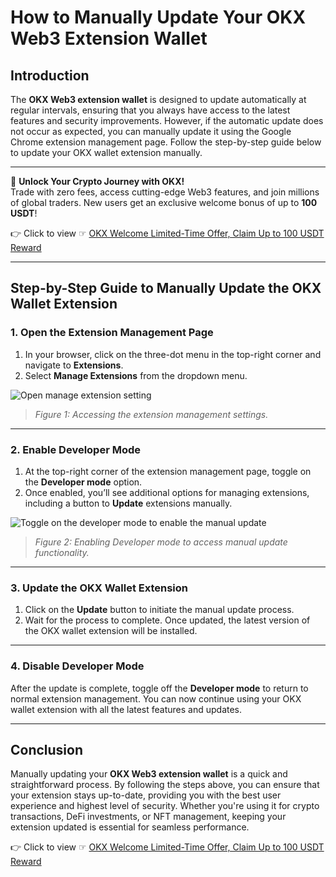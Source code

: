 # How to Manually Update Your OKX Web3 Extension Wallet

## Introduction

The **OKX Web3 extension wallet** is designed to update automatically at regular intervals, ensuring that you always have access to the latest features and security improvements. However, if the automatic update does not occur as expected, you can manually update it using the Google Chrome extension management page. Follow the step-by-step guide below to update your OKX wallet extension manually.

---

🚀 **Unlock Your Crypto Journey with OKX!**  
Trade with zero fees, access cutting-edge Web3 features, and join millions of global traders. New users get an exclusive welcome bonus of up to **100 USDT**!  

👉 Click to view ☞ [OKX Welcome Limited-Time Offer, Claim Up to 100 USDT Reward](https://bit.ly/OKXe)

---

## Step-by-Step Guide to Manually Update the OKX Wallet Extension

### 1. Open the Extension Management Page

1. In your browser, click on the three-dot menu in the top-right corner and navigate to **Extensions**.  
2. Select **Manage Extensions** from the dropdown menu.

![Open manage extension setting](https://www.okx.com/cdn/assets/plugins/announcements/contentful/tofttmniq0qv/jiDKNlFQ00BMVgkE5ADC8/4527ba106c972f11ebbfdf86b62f1d58/web-web3-wallet_extension-manage_wallet-upd.png)

> *Figure 1: Accessing the extension management settings.*

---

### 2. Enable Developer Mode

1. At the top-right corner of the extension management page, toggle on the **Developer mode** option.  
2. Once enabled, you’ll see additional options for managing extensions, including a button to **Update** extensions manually.

![Toggle on the developer mode to enable the manual update](https://www.okx.com/cdn/assets/plugins/announcements/contentful/tofttmniq0qv/3ZFQXCu2bx9EQwlr4HFlTX/82b2b3b8be8aac8569af0ca2fce249f0/web-web3-wallet_extension-update_manually.png)

> *Figure 2: Enabling Developer mode to access manual update functionality.*

---

### 3. Update the OKX Wallet Extension

1. Click on the **Update** button to initiate the manual update process.  
2. Wait for the process to complete. Once updated, the latest version of the OKX wallet extension will be installed.

---

### 4. Disable Developer Mode

After the update is complete, toggle off the **Developer mode** to return to normal extension management. You can now continue using your OKX wallet extension with all the latest features and updates.

---

## Conclusion

Manually updating your **OKX Web3 extension wallet** is a quick and straightforward process. By following the steps above, you can ensure that your extension stays up-to-date, providing you with the best user experience and highest level of security. Whether you're using it for crypto transactions, DeFi investments, or NFT management, keeping your extension updated is essential for seamless performance.

👉 Click to view ☞ [OKX Welcome Limited-Time Offer, Claim Up to 100 USDT Reward](https://bit.ly/OKXe)
